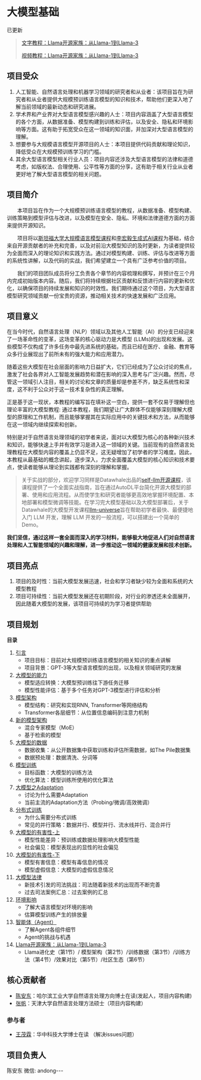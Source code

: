 # 大模型基础

已更新
> [文字教程：Llama开源家族：从Llama-1到Llama-3](https://github.com/datawhalechina/so-large-lm/blob/main/docs/content/ch14.md)
> 
> [视频教程：Llama开源家族：从Llama-1到Llama-3](https://www.bilibili.com/video/BV1Xi421C7Ca/?share_source=copy_web&vd_source=df1bd9526052993d540dbd5f7938501f)

## 项目受众

1. 人工智能、自然语言处理和机器学习领域的研究者和从业者：该项目旨在为研究者和从业者提供大规模预训练语言模型的知识和技术，帮助他们更深入地了解当前领域的最新动态和研究进展。
2. 学术界和产业界对大型语言模型感兴趣的人士：项目内容涵盖了大型语言模型的各个方面，从数据准备、模型构建到训练和评估，以及安全、隐私和环境影响等方面。这有助于拓宽受众在这一领域的知识面，并加深对大型语言模型的理解。
3. 想要参与大规模语言模型开源项目的人士：本项目提供代码贡献和理论知识，降低受众在大规模预训练学习的门槛。
4. 其余大型语言模型相关行业人员：项目内容还涉及大型语言模型的法律和道德考虑，如版权法、合理使用、公平性等方面的分享，这有助于相关行业从业者更好地了解大型语言模型的相关问题。


## 项目简介

&emsp;&emsp;本项目旨在作为一个大规模预训练语言模型的教程，从数据准备、模型构建、训练策略到模型评估与改进，以及模型在安全、隐私、环境和法律道德方面的方面来提供开源知识。

&emsp;&emsp;项目将以[斯坦福大学大规模语言模型课程](https://stanford-cs324.github.io/winter2022/)和[李宏毅生成式AI课程](https://speech.ee.ntu.edu.tw/~hylee/genai/2024-spring.php)为基础，结合来自开源贡献者的补充和完善，以及对前沿大模型知识的及时更新，为读者提供较为全面而深入的理论知识和实践方法。通过对模型构建、训练、评估与改进等方面的系统性讲解，以及代码的实战，我们希望建立一个具有广泛参考价值的项目。

&emsp;&emsp;我们的项目团队成员将分工负责各个章节的内容梳理和撰写，并预计在三个月内完成初始版本内容。随后，我们将持续根据社区贡献和反馈进行内容的更新和优化，以确保项目的持续发展和知识的时效性。我们期待通过这个项目，为大型语言模型研究领域贡献一份宝贵的资源，推动相关技术的快速发展和广泛应用。

## 项目意义

在当今时代，自然语言处理（NLP）领域以及其他人工智能（AI）的分支已经迎来了一场革命性的变革，这场变革的核心驱动力是大模型 (LLMs)的出现和发展。这些模型不仅构成了许多任务中最先进系统的基础，而且已经在医疗、金融、教育等众多行业展现出了前所未有的强大能力和应用潜力。

随着这些大模型在社会层面的影响力日益扩大，它们已经成为了公众讨论的焦点，激发了社会各界对人工智能发展趋势和潜在影响的深入思考与广泛兴趣。然而，尽管这一领域引人注目，相关的讨论和文章的质量却是参差不齐，缺乏系统性和深度，这不利于公众对于这一技术复杂性的真正理解。

正是基于这一现状，本教程的编写旨在填补这一空白，提供一套不仅易于理解但也理论丰富的大模型教程: 通过本教程，我们期望让广大群体不仅能够深刻理解大模型的原理和工作机制，而且能够掌握其在实际应用中的关键技术和方法，从而能够在这一领域内继续探索和创新。

特别是对于自然语言处理领域的初学者来说，面对以大模型为核心的各种新兴技术和知识，能够快速上手并有效学习是进入这一领域的关键。当前现有的自然语言处理教程在大模型内容的覆盖上仍显不足，这无疑增加了初学者的学习难度。因此，本教程从最基础的概念讲起，逐步深入，力求全面覆盖大模型的核心知识和技术要点，使读者能够从理论到实践都有深刻的理解和掌握。

> 关于实战的部分，欢迎学习同样是Datawhale出品的[self-llm开源课程](https://github.com/datawhalechina/self-llm)，该课程提供了一个全面实战指南，旨在通过AutoDL平台简化开源大模型的部署、使用和应用流程。从而使学生和研究者能够更高效地掌握环境配置、本地部署和模型微调等技能。在学习完大模型基础以及大模型部署后，关于Datawhale的大模型开发课程[llm-universe](https://github.com/datawhalechina/llm-universe)旨在帮助初学者最快、最便捷地入门 LLM 开发，理解 LLM 开发的一般流程，可以搭建出一个简单的 Demo。

**我们坚信，通过这样一套全面而深入的学习材料，能够极大地促进人们对自然语言处理和人工智能领域的兴趣和理解，进一步推动这一领域的健康发展和技术创新。**

## 项目亮点

1. 项目的及时性：当前大模型发展迅速，社会和学习者缺少较为全面和系统的大模型教程
2. 项目可持续性：当前大模型发展还在初期阶段，对行业的渗透还未全面展开，因此随着大模型的发展，该项目可持续的为学习者提供帮助

## 项目规划

**目录**
1. [引言](https://github.com/datawhalechina/so-large-lm/blob/main/docs/content/ch01.md)
    - 项目目标：目前对大规模预训练语言模型的相关知识的重点讲解
    - 项目背景：GPT-3等大型语言模型的出现，以及相关领域研究的发展
2. [大模型的能力](https://github.com/datawhalechina/so-large-lm/blob/main/docs/content/ch02.md)
    - 模型适应转换：大模型预训练往下游任务迁移
    - 模型性能评估：基于多个任务对GPT-3模型进行评估和分析
3. [模型架构](https://github.com/datawhalechina/so-large-lm/blob/main/docs/content/ch03.md)
    - 模型结构：研究和实现RNN, Transformer等网络结构
    - Transformer各层细节：从位置信息编码到注意力机制
4. [新的模型架构](https://github.com/datawhalechina/so-large-lm/blob/main/docs/content/ch04.md)
    - 混合专家模型（MoE）
    - 基于检索的模型
5. [大模型的数据](https://github.com/datawhalechina/so-large-lm/blob/main/docs/content/ch05.md)
    - 数据收集：从公开数据集中获取训练和评估所需数据，如The Pile数据集
    - 数据预处理：数据清洗、分词等
6. [模型训练](https://github.com/datawhalechina/so-large-lm/blob/main/docs/content/ch06.md)
    - 目标函数：大模型的训练方法
    - 优化算法：模型训练所使用的优化算法
7. [大模型之Adaptation](https://github.com/datawhalechina/so-large-lm/blob/main/docs/content/ch07.md)
    - 讨论为什么需要Adaptation
    - 当前主流的Adaptation方法（Probing/微调/高效微调） 
8. [分布式训练](https://github.com/datawhalechina/so-large-lm/blob/main/docs/content/ch08.md)
    - 为什么需要分布式训练
    - 常见的并行策略：数据并行、模型并行、流水线并行、混合并行
9. [大模型的有害性-上](https://github.com/datawhalechina/so-large-lm/blob/main/docs/content/ch09.md)
    - 模型性能差异：预训练或数据处理影响大模型性能
    - 社会偏见：模型表现出的显性的社会偏见
10. [大模型的有害性-下](https://github.com/datawhalechina/so-large-lm/blob/main/docs/content/ch10.md)
    - 模型有害信息：模型有毒信息的情况
    - 模型虚假信息：大模型的虚假信息情况
11. [大模型法律](https://github.com/datawhalechina/so-large-lm/blob/main/docs/content/ch11.md)
    - 新技术引发的司法挑战：司法随着新技术的出现而不断完善
    - 过去司法案例汇总：过去案例的汇总
12. [环境影响](https://github.com/datawhalechina/so-large-lm/blob/main/docs/content/ch12.md)
    - 了解大语言模型对环境的影响
    - 估算模型训练产生的排放量
13. [智能体（Agent）](https://github.com/datawhalechina/so-large-lm/blob/main/docs/content/ch13.md)
    - 了解Agent各组件细节
    - Agent的挑战与机遇
14. [Llama开源家族：从Llama-1到Llama-3](https://github.com/datawhalechina/so-large-lm/blob/main/docs/content/ch14.md)
    - Llama进化史（第1节）/ 模型架构（第2节）/训练数据（第3节）/训练方法（第4节）/效果对比（第5节）/社区生态（第6节）


## 核心贡献者

- [陈安东](https://github.com/andongBlue)：哈尔滨工业大学自然语言处理方向博士在读(发起人，项目内容构建)
- [张帆](https://github.com/zhangfanTJU)：天津大学自然语言处理方法硕士（项目内容构建）
  
### 参与者
- [王茂霖](https://github.com/mlw67)：华中科技大学博士在读 （解决issues问题）

## 项目负责人

陈安东 
微信: andong---
